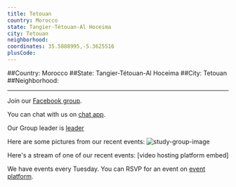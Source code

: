 ```yaml
---
title: Tetouan
country: Morocco
state: Tangier-Tétouan-Al Hoceima
city: Tetouan
neighborhood: 
coordinates: 35.5888995,-5.3625516
plusCode:
---
```


##Country: Morocco
##State: Tangier-Tétouan-Al Hoceima
##City: Tetouan
##Neighborhood: 
*****
Join our [Facebook group](https://www.facebook.com/groups/free.code.camp.tetouan/).

You can chat with us on [chat app]().

Our Group leader is [leader]()

Here are some pictures from our recent events:
![study-group-image]()

Here's a stream of one of our recent events:
[video hosting platform embed]

We have events every Tuesday. You can RSVP for an event on [event platform]().
